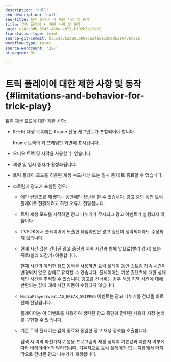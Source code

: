 ```yaml
---
description: 'null'
seo-description: 'null'
seo-title: 트릭 플레이 시 제한 사항 및 동작
title: 트릭 플레이 시 제한 사항 및 동작
uuid: c28cc8db-3f45-488e-ab72-b102b3a1fab2
translation-type: tm+mt
source-git-commit: bc35da8b258056809ceaf18e33bed631047bc81b
workflow-type: tm+mt
source-wordcount: '287'
ht-degree: 0%

---
```



# 트릭 플레이에 대한 제한 사항 및 동작 {#limitations-and-behavior-for-trick-play}

<!--<a id="section_2BC43539C5C142E085D06A7E35C76726"></a>-->

트릭 재생 모드에 대한 제한 사항:

* 마스터 재생 목록에는 Iframe 전용 세그먼트가 포함되어야 합니다.

   Iframe 트랙의 키 프레임만 화면에 표시됩니다.
* 오디오 트랙 및 자막을 사용할 수 없습니다.
* 재생 및 일시 중지가 활성화됩니다.
* 트릭 플레이 모드를 허용된 재생 속도(재생 또는 일시 중지)로 종료할 수 있습니다.
* 스트림에 광고가 포함된 경우:

   * 메인 컨텐츠를 재생하는 동안에만 장난을 칠 수 있습니다. 광고 중단 동안 트릭 플레이로 전환하려고 하면 오류가 전달됩니다.
   * 트릭 재생 모드를 시작하면 광고 나누기가 무시되고 광고 이벤트가 실행되지 않습니다.
   * TVSDK에서 플레이어에 노출한 타임라인은 광고 중단이 생략되더라도 수정되지 않습니다.
   * 현재 시간 값은 건너뛴 광고 중단의 지속 시간과 함께 앞으로(빨리 감기) 또는 뒤로(빨리 되감기) 이동합니다.

      현재 시간의 이러한 점프 동작을 사용하면 트릭 플레이 동안 스트림 지속 시간이 변경되지 않은 상태로 유지할 수 있습니다. 플레이어는 기본 컨텐츠에 대한 상대적인 시간을 추적할 수 있습니다. 광고를 건너뛰는 경우 해당 지역 시간에 대해 반환되는 값에 대해 시간 이동이 수행되지 않습니다.
   * `MediaPlayerEvent.AD_BREAK_SKIPPED` 이벤트는 광고 나누기를 건너뛸 바로 전에 전달됩니다.

      플레이어는 이 이벤트를 사용하여 생략된 광고 중단과 관련된 사용자 지정 논리를 구현할 수 있습니다.

   * 기존 트릭 플레이는 검색 종료와 동일한 광고 재생 정책을 호출합니다.

      검색 시 이와 마찬가지로 응용 프로그램의 재생 정책이 기본값과 다른지 여부에 따라 비헤이비어가 달라집니다. 기본적으로 트릭 플레이가 없는 지점에서 마지막으로 건너뛴 광고 나누기가 재생됩니다.